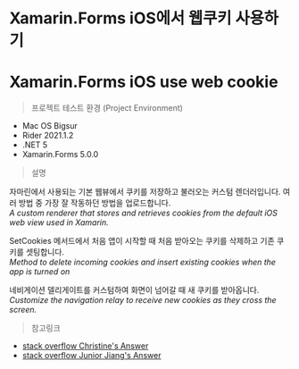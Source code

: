 # Xamarin.Forms iOS에서 웹쿠키 사용하기
# Xamarin.Forms iOS use web cookie

> 프로젝트 테스트 환경 (Project Environment)
- Mac OS Bigsur
- Rider 2021.1.2
- .NET 5
- Xamarin.Forms 5.0.0

> 설명    


자마린에서 사용되는 기본 웹뷰에서 쿠키를 저장하고 불러오는 커스텀 렌더러입니다. 여러 방법 중 가장 잘 작동하던 방법을 업로드합니다.  
_A custom renderer that stores and retrieves cookies from the default iOS web view used in Xamarin._  


SetCookies 메서드에서 처음 앱이 시작할 때 처음 받아오는 쿠키를 삭제하고 기존 쿠키를 셋팅합니다.  
_Method to delete incoming cookies and insert existing cookies when the app is turned on_  


네비게이션 델리게이트를 커스텀하여 화면이 넘어갈 때 새 쿠키를 받아옵니다.  
_Customize the navigation relay to receive new cookies as they cross the screen._  


>참고링크
- [stack overflow Christine's Answer](https://stackoverflow.com/questions/26573137/can-i-set-the-cookies-to-be-used-by-a-wkwebview)
- [stack overflow Junior Jiang's Answer](https://stackoverflow.com/questions/59741719/how-to-copy-cookie-to-wkwebview-in-ios)